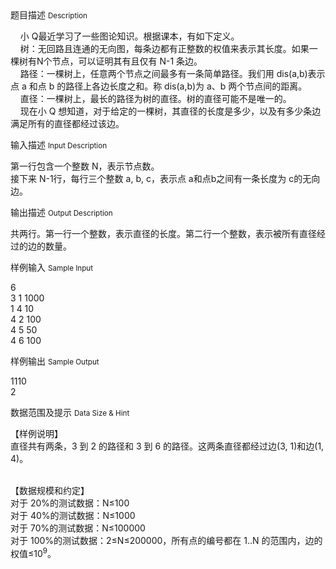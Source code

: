 <div class="panel panel-default">
<div class="area-title">
<span>
题目描述
<small>Description</small>
</span></div>
<div class="panel-body">

<p>    小 Q最近学习了一些图论知识。根据课本，有如下定义。 <br>    树：无回路且连通的无向图，每条边都有正整数的权值来表示其长度。如果一棵树有N个节点，可以证明其有且仅有 N-1 条边。 <br>    路径：一棵树上，任意两个节点之间最多有一条简单路径。我们用 dis(a,b)表示点 a 和点 b 的路径上各边长度之和。称 dis(a,b)为 a、b 两个节点间的距离。 <br>    直径：一棵树上，最长的路径为树的直径。树的直径可能不是唯一的。 <br>    现在小 Q 想知道，对于给定的一棵树，其直径的长度是多少，以及有多少条边满足所有的直径都经过该边。</p>

</div>
</div>

<div class="panel panel-default">
<div class="area-title">
<span>
输入描述
<small>Input Description</small>
</span></div>
<div class="panel-body">
<p>第一行包含一个整数 N，表示节点数。 <br>接下来 N-1行，每行三个整数 a, b, c，表示点 a和点b之间有一条长度为 c的无向边。</p>

</div>
</div>
<div  class="panel panel-default">
<div class="area-title">
<span>
输出描述
<small>Output Description</small>
</span></div>
<div class="panel-body">

<p>共两行。第一行一个整数，表示直径的长度。第二行一个整数，表示被所有直径经过的边的数量。</p>

</div>
</div>


<div class="panel panel-default">
<div class="area-title">
<span>
样例输入
<small>Sample Input</small>
</span></div>
<div class="panel-body">
<p>6 <br>3 1 1000 <br>1 4 10 <br>4 2 100 <br>4 5 50 <br>4 6 100</p>

</div>
</div>

<div class="panel panel-default">
<div class="area-title">
<span>
样例输出
<small>Sample Output</small>
</span></div>
<div class="panel-body">
<p>1110 <br>2</p>

</div>
</div>

<div class="panel panel-default">
<div class="area-title">
<span>
数据范围及提示
<small>Data Size & Hint</small>
</span></div>
<div class="panel-body">
<p>【样例说明】 <br>直径共有两条，3 到 2 的路径和 3 到 6 的路径。这两条直径都经过边(3, 1)和边(1, 4)。<br><br></p>
<p>【数据规模和约定】 <br>对于 20%的测试数据：N≤100 <br>对于 40%的测试数据：N≤1000 <br>对于 70%的测试数据：N≤100000 <br>对于 100%的测试数据：2≤N≤200000，所有点的编号都在 1..N 的范围内，边的权值≤10<sup>9</sup>。</p>
<p> </p>
</div>
</div>